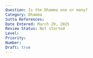```yaml
---
Question: Is the Dhamma one or many?
Category: Dhamma
Sutta References:
Date Entered: March 29, 2025
Review Status: Not started
Level: 
Priority: 
Number: 
Draft: true
---
```

